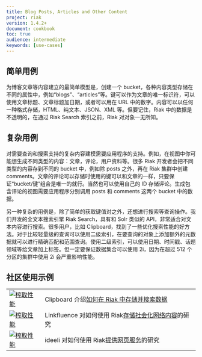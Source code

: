 ```yaml
---
title: Blog Posts, Articles and Other Content
project: riak
version: 1.4.2+
document: cookbook
toc: true
audience: intermediate
keywords: [use-cases]
---
```


## 简单用例

为博客文章等内容建立的最简单模型是，创建一个 bucket，各种内容类型存储在不同的属性中，例如“blogs”、“articles”等。键可以作为文章的唯一标识符，可以使用文章标题、文章标题加日期，或者可以用在 URL 中的数字。内容可以以任何一种格式存储，HTML、纯文本、JSON、XML 等。但要记住，Riak 中的数据是不透明的，在通过 Riak Search 索引之前，Riak 对对象一无所知。

## 复杂用例

对需要查询和搜索支持的复杂内容建模需要应用程序的支持。例如，在视图中你可能想生成不同类型的内容：文章，评论，用户资料等。很多 Riak 开发者会把不同类型的内容存到不同的 bucket 中，例如除 posts 之外，再在 Riak 集群中创建 comments。文章的评论可以存储时使用的键可以和文章的一样，只要保证“bucket/键”组合是唯一的就行。当然也可以使用自己的 ID 存储评论。生成包含评论的视图需要应用程序分别调用 posts 和 comments 这两个 bucket 中的数据。

另一种复杂的用例是，除了简单的获取键值对之外，还想进行搜索等查询操作。我们开发的全文本搜索引擎 Riak Search，具有和 Solr 类似的 API，非常适合对文本内容进行搜索。很多用户，比如 Clipboard，找到了一些优化搜索性能的好方法。对于比较轻量级的查询可以使用二级索引，在要查询的对象上添加额外的元数据就可以进行精确匹配和范围查询。使用二级索引，可以使用日期、时间戳、话题领域等给文章加上标签。但一定要保证数据集合可以使用 2i，因为在超过 512 个分区的集群中使用 2i 会严重影响性能。

## 社区使用示例

<table class="links">
  <tr>
    <td><a href="http://blog.clipboard.com/2012/03/18/0-Milking-Performance-From-Riak-Search" class="vid_img" target="_blank"><img src="/images/milking-perf-from-riak.png" title="榨取性能"></a>
    </td>
    <td>Clipboard 介绍<a href="http://blog.clipboard.com/2012/03/18/0-Milking-Performance-From-Riak-Search" target="_blank">如何在 Riak 中存储并搜索数据</a>
  </tr>
  <tr>
    <td><a href="http://media.basho.com/pdf/Linkfluence-Case-Study-v2-1.pdf" class="vid_img" link target="_blank"><img src="/images/linkfluence-case-study.png" title="榨取性能"></a>
    </td>
    <td>Linkfluence 对如何使用 Riak<a href="http://media.basho.com/pdf/Linkfluence-Case-Study-v2-1.pdf" target="_blank">存储社会化网络内容</a>的研究
  </tr>
  <tr>
    <td><a href="http://basho.com/assets/Basho-Case-Study-ideeli.pdf" class="vid_img" link target="_blank"><img src="/images/ideeli-case-study.png" title="榨取性能"></a>
    </td>
    <td>ideeli 对如何使用 Riak<a href="http://basho.com/assets/Basho-Case-Study-ideeli.pdf" target="_blank">提供网页服务</a>的研究
  </tr>
</table>
